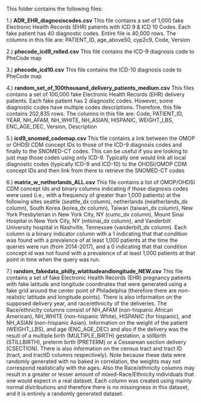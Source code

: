 This folder contains the following files:

1.) **ADR_EHR_diagnosiscodes.csv** This file contains a set of 1,000 fake Electronic Health Records (EHR) patients with ICD 9 & ICD 10 Codes. Each fake patient has 40 diagnostic codes. Entire file is 40,000 rows. The columns in this file are: PATIENT_ID, age_above50, cyp2c9, Code, Version

2.) **phecode_icd9_rolled.csv** This file contains the ICD-9 diagnosis code to PheCode map

3.) **phecode_icd10.csv** This file contains the ICD-10 diagnosis code to PheCode map

4.) **random_set_of_100thousand_delivery_patients_medium.csv** This files contains a set of 100,000 fake Electronic Health Records (EHR) delivery patients. Each fake patient has 2 diagnostic codes. However, some diagnostic codes have multiple codes descriptions. Therefore, this file contains 202,835 rows. The columns in this file are: Code, PATIENT_ID, YEAR, NH_AFAM, NH_WHITE, NH_ASIAN, HISPANIC, WEIGHT_LBS, ENC_AGE_DEC, Version, Description

5.) **icd9_snomed_codemap.csv** This file contains a link between the OMOP or OHDSI CDM concept IDs to those of the ICD-9 diagnosis codes and finally to the SNOMED-CT codes. This can be useful if you are looking to just map those codes using only ICD-9. Typically one would link all local diagnostic codes (typically ICD-9 and ICD-10) to the OHDSI/OMOP CDM concept IDs and then link from there to retrieve the SNOMED-CT codes

6.) **matrix_w_netherlands_ALL.csv** This file contains a list of OMOP/OHDSI CDM concept Ids and binary columns indicating if those diagnosis codes were used (i.e., with a frequency of greater than 1,000 patients) at the following sites seattle (seattle_dx column), netherlands (neatherlands_dx column), South Korea (korea_dx column), Taiwan (taiwan_dx column), New York Presbyterian in New York City, NY (cumc_dx column), Mount Sinai Hospital in New York City, NY (mtsinai_dx column), and Vanderbilt University hospital in Nashville, Tennessee (vanderbilt_dx column). Each column is a binary indicator column with a 1 indicating that that condition was found with a prevalence of at least 1,000 patients at the time the queries were run (from 2014-2017), and a 0 indicating that that condition concept id was not found with a prevalence of at least 1,000 patients at that point in time when the query was run.

7.) **random_fakedata_philly_wlatitudeandlongitude_NEW.csv** This file contains a set of fake Electronic Health Records (EHR) pregnancy patients with fake latitude and longitude coordinates that were generated using a fake grid around the center point of Philadelphia (therefore there are non-realistic latitude and longitude points). There is also information on the supposed delivery year, and race/ethnicity of the deliveries. The Race/ethnicity columns consist of NH_AFAM (non-hispanic African American), NH_WHITE (non-hispanic White), HISPANIC (for hispanic), and NH_ASIAN (non-hispanic Asian). Information on the weight of the patient (WEIGHT_LBS), and age (ENC_AGE_DEC) and also if the delivery was the resutl of a multiple birth (MULTIPLE_BIRTH) gestation, a stillbirth (STILLBIRTH), preterm birth (PRETERM) or a Cesearean section delivery (CSECTION). There is also information on the census tract and tract ID (tract, and tractID columns respectively). Note because these data were randomly generated with no baked in correlation, the weights may not correspond realistically with the ages. Also the Race/ethnicity columns may result in a greater or lesser amount of mixed-Race/Ethnicity individuals that one would expect in a real dataset. Each column was created using mainly normal distributions and therefore there is no missingness in this dataset, and it is entirely a randomly generated dataset.



